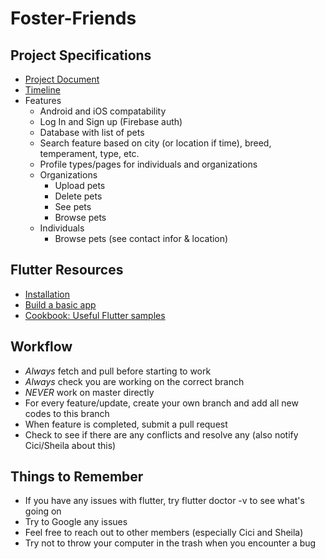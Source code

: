 # Foster-Friends

## Project Specifications
- [Project Document](https://drive.google.com/open?id=14GvGN5BBuqsSNtSQWsFQnu-remHNYB0m)
- [Timeline](https://docs.google.com/document/d/1qn3rRKDYcXTS71MeiYrNvdp7y_tWe-oRZSwcpdn-lww/edit?usp=sharing)
- Features
  * Android and iOS compatability
  * Log In and Sign up (Firebase auth)
  * Database with list of pets
  * Search feature based on city (or location if time), breed, temperament, type, etc. 
  * Profile types/pages for individuals and organizations
  * Organizations
    * Upload pets
    * Delete pets
    * See pets
    * Browse pets
  * Individuals
    * Browse pets (see contact infor & location)
    
## Flutter Resources
- [Installation](https://flutter.dev/docs/get-started/install)
- [Build a basic app](https://flutter.dev/docs/get-started/codelab)
- [Cookbook: Useful Flutter samples](https://flutter.dev/docs/cookbook)

## Workflow
- *Always* fetch and pull before starting to work
- *Always* check you are working on the correct branch 
- *NEVER* work on master directly
- For every feature/update, create your own branch and add all new codes to this branch
- When feature is completed, submit a pull request
- Check to see if there are any conflicts and resolve any (also notify Cici/Sheila about this)

## Things to Remember
- If you have any issues with flutter, try flutter doctor -v to see what's going on
- Try to Google any issues
- Feel free to reach out to other members (especially Cici and Sheila)
- Try not to throw your computer in the trash when you encounter a bug 
